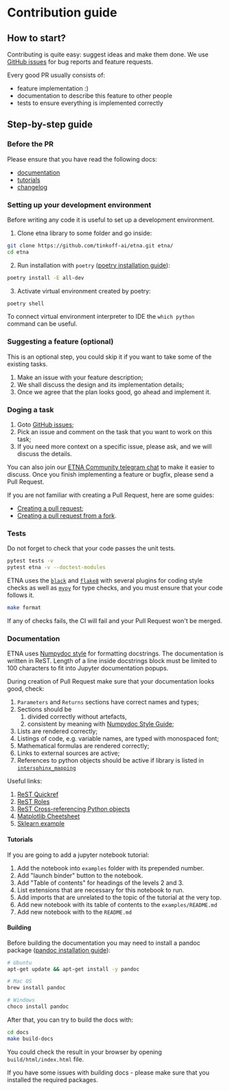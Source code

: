 # Contribution guide

## How to start?

Contributing is quite easy: suggest ideas and make them done.
We use [GitHub issues](https://github.com/tinkoff-ai/etna/issues) for bug reports and feature requests.

Every good PR usually consists of:
- feature implementation :)
- documentation to describe this feature to other people
- tests to ensure everything is implemented correctly

## Step-by-step guide

### Before the PR
Please ensure that you have read the following docs:
- [documentation](https://etna-docs.netlify.app/)
- [tutorials](https://github.com/tinkoff-ai/etna/tree/master/examples)
- [changelog](https://github.com/tinkoff-ai/etna/blob/master/CHANGELOG.md)

### Setting up your development environment

Before writing any code it is useful to set up a development environment.
1. Clone etna library to some folder and go inside:
```bash
git clone https://github.com/tinkoff-ai/etna.git etna/
cd etna
```
2. Run installation with `poetry` ([poetry installation guide](https://python-poetry.org/docs/#installation)):
```bash
poetry install -E all-dev
```
3. Activate virtual environment created by poetry:
```bash
poetry shell
```

To connect virtual environment interpreter to IDE the `which python` command can be useful.

### Suggesting a feature (optional)

This is an optional step, you could skip it if you want to take some of the existing tasks.

1. Make an issue with your feature description;
2. We shall discuss the design and its implementation details;
3. Once we agree that the plan looks good, go ahead and implement it.

### Doging a task

1. Goto [GitHub issues](https://github.com/tinkoff-ai/etna/issues);
2. Pick an issue and comment on the task that you want to work on this task;
3. If you need more context on a specific issue, please ask, and we will discuss the details.

You can also join our [ETNA Community telegram chat](https://t.me/etna_support) to make it easier to discuss.
Once you finish implementing a feature or bugfix, please send a Pull Request.

If you are not familiar with creating a Pull Request, here are some guides:
- [Creating a pull request](https://help.github.com/articles/creating-a-pull-request/);
- [Creating a pull request from a fork](https://docs.github.com/en/pull-requests/collaborating-with-pull-requests/proposing-changes-to-your-work-with-pull-requests/creating-a-pull-request-from-a-fork).

### Tests

Do not forget to check that your code passes the unit tests.
```bash
pytest tests -v
pytest etna -v --doctest-modules
```

ETNA uses the [`black`](https://github.com/psf/black) and [`flake8`](https://github.com/pycqa/flake8) with several plugins 
for coding style checks as well as [`mypy`](https://github.com/python/mypy) for type checks, and you must ensure that your code follows it. 
```bash
make format
```

If any of checks fails, the CI will fail and your Pull Request won't be merged.

### Documentation

ETNA uses [Numpydoc style](https://numpydoc.readthedocs.io/en/latest/format.html) for formatting docstrings. 
The documentation is written in ReST.
Length of a line inside docstrings block must be limited to 100 characters to fit into Jupyter documentation popups.

During creation of Pull Request make sure that your documentation looks good, check:
1. `Parameters` and `Returns` sections have correct names and types;
2. Sections should be
   1. divided correctly without artefacts,
   2. consistent by meaning with [Numpydoc Style Guide](https://numpydoc.readthedocs.io/en/latest/format.html);
3. Lists are rendered correctly;
4. Listings of code, e.g. variable names, are typed with monospaced font;
5. Mathematical formulas are rendered correctly;
6. Links to external sources are active;
7. References to python objects should be active if library is listed in [`intersphinx_mapping`](https://github.com/tinkoff-ai/etna/blob/master/docs/source/conf.py#L68)

Useful links:
1. [ReST Quickref](https://docutils.sourceforge.io/docs/user/rst/quickref.html)
2. [ReST Roles](https://www.sphinx-doc.org/en/master/usage/restructuredtext/roles.html)
3. [ReST Cross-referencing Python objects](https://www.sphinx-doc.org/en/master/usage/restructuredtext/domains.html#cross-referencing-python-objects)
4. [Matplotlib Cheetsheet](https://matplotlib.org/sampledoc/cheatsheet.html)
5. [Sklearn example](https://github.com/scikit-learn/scikit-learn/blob/37ac6788c/sklearn/linear_model/_ridge.py#L321)

#### Tutorials

If you are going to add a jupyter notebook tutorial:
1. Add the notebook into `examples` folder with its prepended number.
2. Add "launch binder" button to the notebook.
3. Add "Table of contents" for headings of the levels 2 and 3.
4. List extensions that are necessary for this notebook to run.
5. Add imports that are unrelated to the topic of the tutorial at the very top.
6. Add new notebook with its table of contents to the `examples/README.md`
7. Add new notebook with to the `README.md`

#### Building

Before building the documentation you may need to install a pandoc package ([pandoc installation guide](https://pandoc.org/installing.html)):
```bash
# Ubuntu
apt-get update && apt-get install -y pandoc

# Mac OS
brew install pandoc

# Windows
choco install pandoc
```

After that, you can try to build the docs with:
```bash
cd docs
make build-docs
```

You could check the result in your browser by opening `build/html/index.html` file.

If you have some issues with building docs - please make sure that you installed the required packages.
